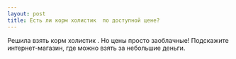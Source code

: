 ```yaml
---
layout: post 
title: Есть ли корм холистик  по доступной цене? 
--- 
```

Решила взять корм холистик . Но цены просто заоблачные! Подскажите интернет-магазин, где можно взять за небольшие деньги. 